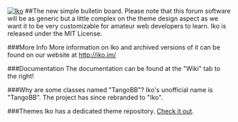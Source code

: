 [![Iko](https://raw.githubusercontent.com/IkoBulletin/Iko/master/public/img/iko_logo.png "Iko")](http://iko.im "Iko")
##The new simple bulletin board.
Please note that this forum software will be as generic but a little complex on the theme design aspect as we want it to be very customizable for amateur web developers to learn.
Iko is released under the MIT License.

###More Info
More information on Iko and archived versions of it can be found on our website at http://iko.im/

###Documentation
The documentation can be found at the "Wiki" tab to the right!

###Why are some classes named "TangoBB"?
Iko's unofficial name is "TangoBB". The project has since rebranded to "Iko".

###Themes
Iko has a dedicated theme repository. [Check it out](https://github.com/cxdy/iko-themes).
